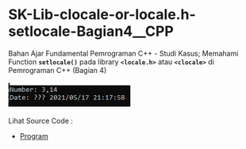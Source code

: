 # SK-Lib-clocale-or-locale.h-setlocale-Bagian4__CPP
Bahan Ajar Fundamental Pemrograman C++ - Studi Kasus; Memahami Function <code><b>setlocale()</b></code> pada library <code><b>&lt;locale.h></b></code> atau <code><b>&lt;clocale></b></code> di Pemrograman C++ (Bagian 4)<br><br>
<img src="https://github.com/RizkyKhapidsyah/SK-Lib-clocale-or-locale.h-setlocale-Bagian4__CPP/blob/master/SK-Lib-clocale-or-locale.h-setlocale-Bagian4__CPP/result/001.PNG"><br><br>
Lihat Source Code : <br>
- <a href="https://github.com/RizkyKhapidsyah/SK-Lib-clocale-or-locale.h-setlocale-Bagian4__CPP/blob/master/SK-Lib-clocale-or-locale.h-setlocale-Bagian4__CPP/Source.cpp">Program</a>

